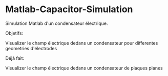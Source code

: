 # Matlab-Capacitor-Simulation

Simulation Matlab d'un condensateur électrique.

Objetifs:

Visualizer le champ électrique dedans un condensateur pour differentes geometries d'électrodes 

Déjà fait:

Visualizer le champ électrique dedans un condensateur de plaques planes 
